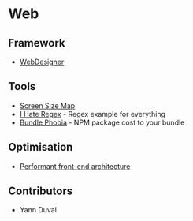 # Web

## Framework

- [WebDesigner](https://webdesigner.withgoogle.com/)

## Tools

- [Screen Size Map](https://screensizemap.com/)
- [I Hate Regex](https://ihateregex.io/?q=email) - Regex example for everything
- [Bundle Phobia](https://bundlephobia.com) - NPM package cost to your bundle

## Optimisation

- [Performant front-end architecture](https://www.debugbear.com/blog/performant-front-end-architecture)

## Contributors

- Yann Duval
